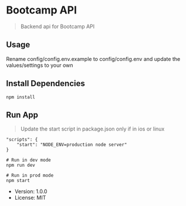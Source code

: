 # Bootcamp API

> Backend api for Bootcamp API

## Usage

Rename config/config.env.example to config/config.env and update the values/settings to your own

## Install Dependencies

```
npm install
```

## Run App

> Update the start script in package.json only if in ios or linux

```
"scripts": {
    "start": "NODE_ENV=production node server"
}
```

```
# Run in dev mode
npm run dev

# Run in prod mode
npm start
```

- Version: 1.0.0
- License: MIT
